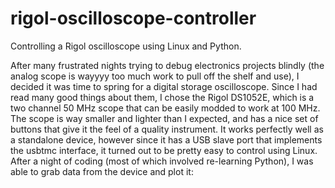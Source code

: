 # rigol-oscilloscope-controller
Controlling a Rigol oscilloscope using Linux and Python.

After many frustrated nights trying to debug electronics projects blindly (the analog scope is wayyyy too much work to pull off the shelf and use), I decided it was time to spring for a digital storage oscilloscope. Since I had read many good things about them, I chose the Rigol DS1052E, which is a two channel 50 MHz scope that can be easily modded to work at 100 MHz. The scope is way smaller and lighter than I expected, and has a nice set of buttons that give it the feel of a quality instrument. It works perfectly well as a standalone device, however since it has a USB slave port that implements the usbtmc interface, it turned out to be pretty easy to control using Linux. After a night of coding (most of which involved re-learning Python), 
I was able to grab data from the device and plot it:

